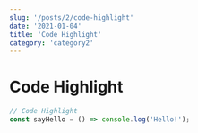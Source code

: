 ```yaml
---
slug: '/posts/2/code-highlight'
date: '2021-01-04'
title: 'Code Highlight'
category: 'category2'
---
```


# Code Highlight

```js
// Code Highlight
const sayHello = () => console.log('Hello!');
```